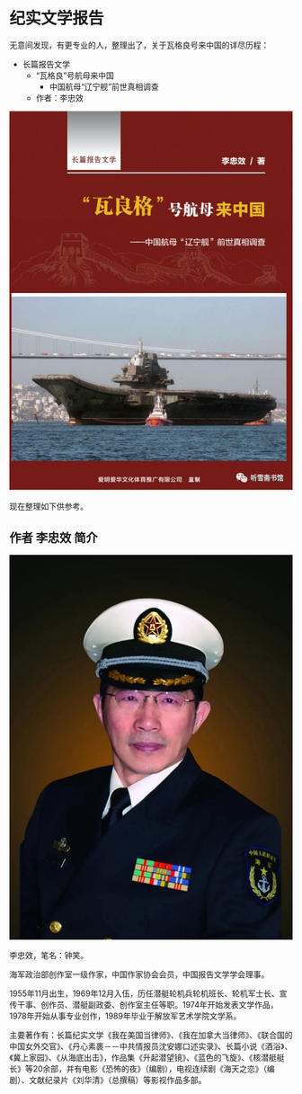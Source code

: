 # 纪实文学报告

无意间发现，有更专业的人，整理出了，关于瓦格良号来中国的详尽历程：

* 长篇报告文学
  * “瓦格良”号航母来中国
    * 中国航母“辽宁舰”前世真相调查
  * 作者：李忠效

![non_fiction_report_varyag](../assets/img/non_fiction_report_varyag.jpg)

现在整理如下供参考。

## 作者 李忠效 简介

![lizhongxiao_intro](../assets/img/lizhongxiao_intro.jpg)

李忠效，笔名：钟笑。

海军政治部创作室一级作家，中国作家协会会员，中国报告文学学会理事。

1955年11月出生，1969年12月入伍，历任潜艇轮机兵轮机班长、轮机军士长、宣传干事、创作员、潜艇副政委、创作室主任等职。1974年开始发表文学作品，1978年开始从事专业创作，1989年毕业于解放军艺术学院文学系。

主要著作有：长篇纪实文学《我在美国当律师》、《我在加拿大当律师》、《联合国的中国女外交官》、《丹心素裹－－中共情报员沈安娜口述实录》、长篇小说《酒浴》、《冀上家园》、《从海底出击》，作品集《升起潜望镜》、《蓝色的飞旋》、《核潜艇艇长》等20余部，并有电影《恐怖的夜》（编剧），电视连续剧《海天之恋》（编剧）、文献纪录片《刘华清》（总撰稿）等影视作品多部。
